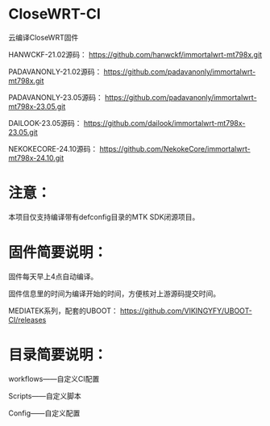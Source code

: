 # CloseWRT-CI
云编译CloseWRT固件

HANWCKF-21.02源码：
https://github.com/hanwckf/immortalwrt-mt798x.git

PADAVANONLY-21.02源码：
https://github.com/padavanonly/immortalwrt-mt798x.git

PADAVANONLY-23.05源码：
https://github.com/padavanonly/immortalwrt-mt798x-23.05.git

DAILOOK-23.05源码：
https://github.com/dailook/immortalwrt-mt798x-23.05.git

NEKOKECORE-24.10源码：
https://github.com/NekokeCore/immortalwrt-mt798x-24.10.git

# 注意：

本项目仅支持编译带有defconfig目录的MTK SDK闭源项目。

# 固件简要说明：

固件每天早上4点自动编译。

固件信息里的时间为编译开始的时间，方便核对上游源码提交时间。

MEDIATEK系列，配套的UBOOT：
https://github.com/VIKINGYFY/UBOOT-CI/releases

# 目录简要说明：

workflows——自定义CI配置

Scripts——自定义脚本

Config——自定义配置
